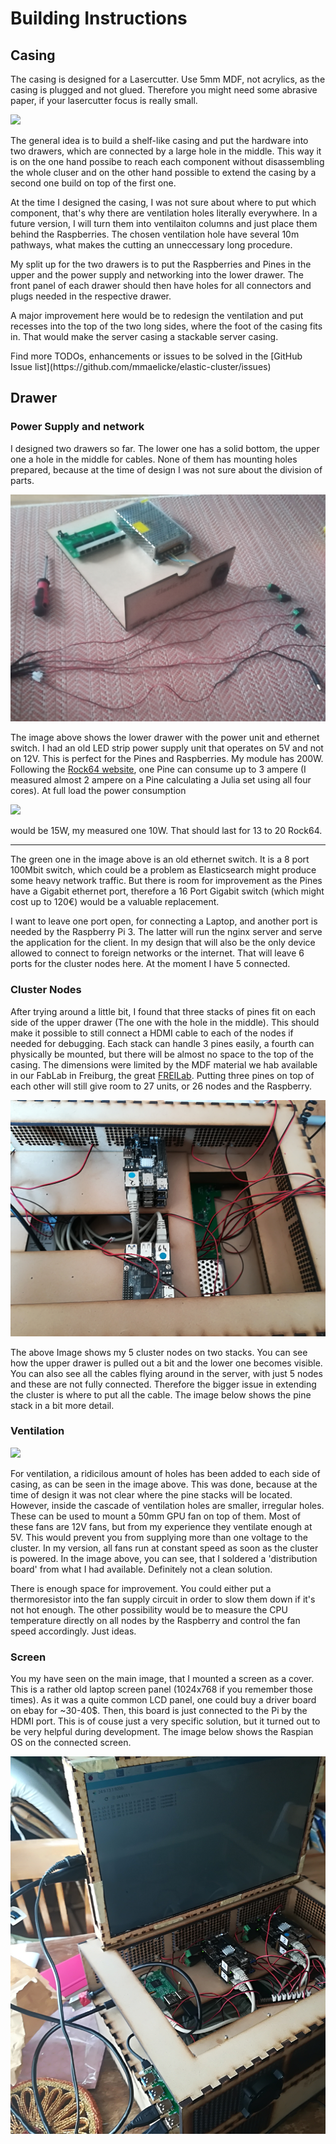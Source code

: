 # Building Instructions

## Casing

The casing is designed for a Lasercutter. Use 5mm MDF, not acrylics, as the casing is plugged and not glued. Therefore you might need some abrasive paper, if your lasercutter focus is really small. 

![](img/shelf.png)

The general idea is to build a shelf-like casing and put the hardware into two drawers, which are connected by a large hole in the middle. This way it is on the one hand possibe to reach each component without disassembling the whole cluser and on the other hand possible to extend the casing by a second one build on top of the first one.

At the time I designed the casing, I was not sure about where to put which component, that's why there are ventilation holes literally everywhere. In a future version, I will turn them into ventilaiton columns and just place them behind the Raspberries. The chosen ventilation hole have several 10m pathways, what makes the cutting an unneccessary long procedure.

My split up for the two drawers is to put the Raspberries and Pines in the upper and the power supply and networking into the lower drawer. The front panel of each drawer should then have holes for all connectors and plugs needed in the respective drawer.

A major improvement here would be to redesign the ventilation and put recesses into the top of the two long sides, where the foot of the casing fits in. That would make the server casing a stackable server casing.

<div class="alert alert-success">Find more TODOs, enhancements or issues to be solved in the [GitHub Issue list](https://github.com/mmaelicke/elastic-cluster/issues)</div>

## Drawer

### Power Supply and network

I designed two drawers so far. The lower one has a solid bottom, the upper one a hole in the middle for cables. None of them has mounting holes prepared, because at the time of design I was not sure about the division of parts.

![](img/lower_drawer.jpg)

The image above shows the lower drawer with the power unit and ethernet switch. I had an old LED strip power supply unit that operates on 5V and not on 12V. This is perfect for the Pines and Raspberries. My module has 200W. Following the [Rock64 website](https://www.pine64.org/?product=rock64-media-board-computer), one Pine can consume up to 3 ampere (I measured almost 2 ampere on a Pine calculating a Julia set using all four cores). At full load the power consumption 

<img src="https://latex.codecogs.com/gif.latex?P&space;=&space;U&space;*&space;I" />

would be 15W, my measured one 10W. That should last for 13 to 20 Rock64.

------

The green one in the image above is an old ethernet switch. It is a 8 port 100Mbit switch, which could be a problem as Elasticsearch might produce some heavy network traffic. But there is room for improvement as the Pines have a Gigabit ethernet port, therefore a 16 Port Gigabit switch (which might cost up to 120€) would be a valuable replacement.

I want to leave one port open, for connecting a Laptop, and another port is needed by the Raspberry Pi 3. The latter will run the nginx server and serve the application for the client. In my design that will also be the only device allowed to connect to foreign networks or the internet. That will leave 6 ports for the cluster nodes here. At the moment I have 5 connected.

### Cluster Nodes

After trying around a little bit, I found that three stacks of pines fit on each side of the upper drawer (The one with the hole in the middle). This should make it possible to still connect a HDMI cable to each of the nodes if needed for debugging. Each stack can handle 3 pines easily, a fourth can physically be mounted, but there will be almost no space to the top of the casing. The dimensions were limited by the MDF material we hab available in our FabLab in Freiburg, the great [FREILab](http://freilab.de). Putting three pines on top of each other will still give room to 27 units, or 26 nodes and the Raspberry.

![](img/upper_drawer.jpg)

The above Image shows my 5 cluster nodes on two stacks. You can see how the upper drawer is pulled out a bit and the lower one becomes visible. You can also see all the cables flying around in the server, with just 5 nodes and these are not fully connected. Therefore the bigger issue in extending the cluster is where to put all the cable. The image below shows the pine stack in a bit more detail.

### Ventilation

![](img/fans.png)

For ventilation, a ridicilous amount of holes has been added to each side of casing, as can be seen in the image above. This was done, because at the time of design it was not clear where the pine stacks will be located. However, inside the cascade of ventilation holes are smaller, irregular holes. These can be used to mount a 50mm GPU fan on top of them. Most of these fans are 12V fans, but from my experience they ventilate enough at 5V. This would prevent you from supplying more than one voltage to the cluster. In my version, all fans run at constant speed as soon as the cluster is powered. In the image above, you can see, that I soldered a 'distribution board' from what I had available. Definitely not a clean solution.

There is enough space for improvement. You could either put a thermoresistor into the fan supply circuit in order to slow them down if it's not hot enough. The other possibility would be to measure the CPU temperature directly on all nodes by the Raspberry and control the fan speed accordingly. Just ideas.

### Screen

You my have seen on the main image, that I mounted a screen as a cover. This is a rather old laptop screen panel (1024x768 if you remember those times). As it was a quite common LCD panel, one could buy a driver board on ebay for ~30-40$. Then, this board is just connected to the Pi by the HDMI port. This is of couse just a very specific solution, but it turned out to be very helpful during development. The image below shows the Raspian OS on  the connected screen. 

![](img/screen.jpg)


